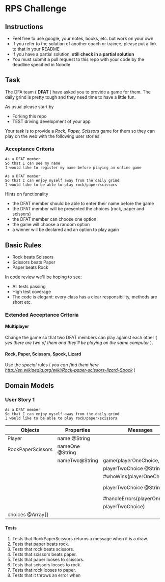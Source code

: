 # RPS Challenge

Instructions
-------

* Feel free to use google, your notes, books, etc. but work on your own
* If you refer to the solution of another coach or trainee, please put a link to that in your README
* If you have a partial solution, **still check in a partial solution**
* You must submit a pull request to this repo with your code by the deadline specified in Noodle

Task
----

The DFA team ( **DFAT** ) have asked you to provide a game for them. The daily grind is pretty tough and they need time to have a little fun.

As usual please start by

* Forking this repo
* TEST driving development of your app

Your task is to provide a _Rock, Paper, Scissors_ game for them so they can play on the web with the following user stories:

### Acceptance Criteria
```
As a DFAT member
So that I can see my name
I would like to register my name before playing an online game

As a DFAT member
So that I can enjoy myself away from the daily grind
I would like to be able to play rock/paper/scissors
```

Hints on functionality

- the DFAT member should be able to enter their name before the game
- the DFAT member will be presented the choices (rock, paper and scissors)
- the DFAT member can choose one option
- the game will choose a random option
- a winner will be declared and an option to play again

## Basic Rules

- Rock beats Scissors
- Scissors beats Paper
- Paper beats Rock

In code review we'll be hoping to see:

* All tests passing
* High test coverage
* The code is elegant: every class has a clear responsibility, methods are short etc.

### Extended Acceptance Criteria

#### Multiplayer

Change the game so that two DFAT members can play against each other ( _yes there are two of them and they'll be playing on the same computer_ ).

#### Rock, Paper, Scissors, Spock, Lizard

Use the _special_ rules ( _you can find them here http://en.wikipedia.org/wiki/Rock-paper-scissors-lizard-Spock_ )

## Domain Models

### User Story 1

```
As a DFAT member
So that I can enjoy myself away from the daily grind
I would like to be able to play rock/paper/scissors
```

| Objects           | Properties      | Messages                     | Output                    |
| ----------------- | ----------------|------------------------------| --------------------------|
| Player            | name @String    |                              |                           |
| RockPaperScissors | nameOne @String |                              |                           |
|                   | nameTwo@String  | game(playerOneChoice,        |                           |
|                   |                 |    playerTwoChoice @String)  | @String                   |
|                   |                 | #whoWins(playerOneChoice,    |                           | 
|                   |                 |    playerTwoChoice @String)  | @Player, @Error           |
|                   |                 | #handleErrors(playerOneChoice|                           |
|                   |                 |       playerTwoChoice)       | @Error                    |
| choices @Array[]  |                 |                              |                           |


#### Tests
1. Tests that RockPaperScissors returns a message when it is a draw.
2. Tests that paper beats rock.
3. Tests that rock beats scissors.
4. Tests that scissors beats paper. 
5. Tests that paper looses to scissors. 
6. Tests that scissors looses to rock. 
7. Tests that rock looses to paper. 
8. Tests that it throws an error when 